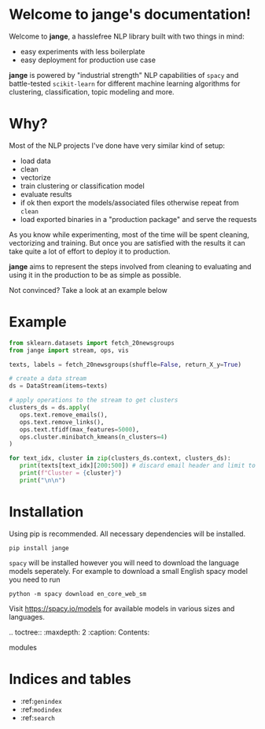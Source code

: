 Welcome to jange's documentation!
=================================

Welcome to **jange**, a hasslefree NLP library built with two things in mind:

- easy experiments with less boilerplate
- easy deployment for production use case


**jange** is powered by "industrial strength" NLP capabilities of `spacy` and battle-tested `scikit-learn` for different machine learning algorithms for clustering, classification, topic modeling and more.

Why?
====
Most of the NLP projects I've done have very similar kind of setup:

* load data
* clean
* vectorize
* train clustering or classification model
* evaluate results
* if ok then export the models/associated files otherwise repeat from `clean`
* load exported binaries in a "production package" and serve the requests

As you know while experimenting, most of the time will be spent cleaning, vectorizing and training. But once you are satisfied with the results it can take quite a lot of effort to deploy it to production.

**jange** aims to represent the steps involved from cleaning to evaluating and using it in the production to be as simple as possible.

Not convinced? Take a look at an example below

Example
=======
```python
from sklearn.datasets import fetch_20newsgroups
from jange import stream, ops, vis

texts, labels = fetch_20newsgroups(shuffle=False, return_X_y=True)

# create a data stream
ds = DataStream(items=texts)

# apply operations to the stream to get clusters
clusters_ds = ds.apply(
   ops.text.remove_emails(),
   ops.text.remove_links(),
   ops.text.tfidf(max_features=5000),
   ops.cluster.minibatch_kmeans(n_clusters=4)
)

for text_idx, cluster in zip(clusters_ds.context, clusters_ds):
   print(texts[text_idx][200:500]) # discard email header and limit to 300 chars
   print(f"Cluster = {cluster}")
   print("\n\n")
```

Installation
============
Using pip is recommended. All necessary dependencies will be installed.

``pip install jange``

`spacy` will be installed however you will need to download the language models seperately. For example to download a small English spacy model you need to run

``python -m spacy download en_core_web_sm``

Visit https://spacy.io/models for available models in various sizes and languages.


.. toctree::
   :maxdepth: 2
   :caption: Contents:

   modules
   
Indices and tables
==================

* :ref:`genindex`
* :ref:`modindex`
* :ref:`search`